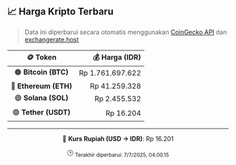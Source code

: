 

<!-- HARGA_KRIPTO -->
## 📈 Harga Kripto Terbaru

> Data ini diperbarui secara otomatis menggunakan [CoinGecko API](https://www.coingecko.com/) dan [exchangerate.host](https://exchangerate.host/)

<div align="center">

| 🪙 Token | 💰 Harga (IDR) |
|:------:|---------------:|
| 🟠 **Bitcoin (BTC)**   | Rp 1.761.697.622 |
| 🔵 **Ethereum (ETH)**  | Rp 41.259.328 |
| 🟣 **Solana (SOL)**    | Rp 2.455.532 |
| 🟢 **Tether (USDT)**   | Rp 16.204 |

---

💱 **Kurs Rupiah (USD → IDR)**: Rp 16.201

🕒 <sub>Terakhir diperbarui: 7/7/2025, 04.00.15</sub>

</div>
<!-- /HARGA_KRIPTO -->